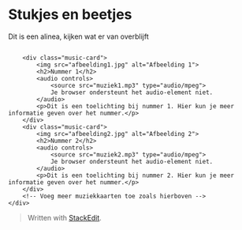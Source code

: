# Stukjes en beetjes

<p>Dit is een alinea, kijken wat er van overblijft</p>

```

    <div class="music-card">
        <img src="afbeelding1.jpg" alt="Afbeelding 1">
        <h2>Nummer 1</h2>
        <audio controls>
            <source src="muziek1.mp3" type="audio/mpeg">
            Je browser ondersteunt het audio-element niet.
        </audio>
        <p>Dit is een toelichting bij nummer 1. Hier kun je meer informatie geven over het nummer.</p>
    </div>
    <div class="music-card">
        <img src="afbeelding2.jpg" alt="Afbeelding 2">
        <h2>Nummer 2</h2>
        <audio controls>
            <source src="muziek2.mp3" type="audio/mpeg">
            Je browser ondersteunt het audio-element niet.
        </audio>
        <p>Dit is een toelichting bij nummer 2. Hier kun je meer informatie geven over het nummer.</p>
    </div>
    <!-- Voeg meer muziekkaarten toe zoals hierboven -->
</div>
```

<blockquote>
<p>Written with <a href="https://stackedit.io/">StackEdit</a>.</p>
</blockquote>

<!--stackedit_data:
eyJoaXN0b3J5IjpbMTI2MTExOTgxMCw1MDYyMjU3NTcsMTQ4MT
c2NDk0MF19
-->